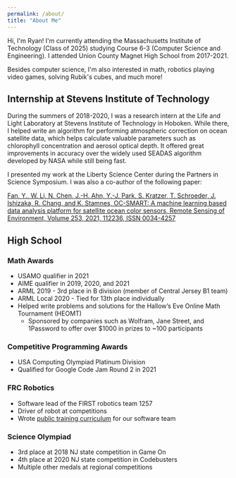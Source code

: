 ```yaml
---
permalink: /about/
title: "About Me"
---
```


Hi, I'm Ryan! I'm currently attending the Massachusetts Institute of Technology (Class of 2025) studying Course 6-3 (Computer Science and Engineering). I attended Union County Magnet High School from 2017-2021.

Besides computer science, I'm also interested in math, robotics playing video games, solving Rubik's cubes, and much more!

## Internship at Stevens Institute of Technology

During the summers of 2018-2020, I was a research intern at the Life and Light Laboratory at Stevens Institute of Technology in Hoboken. While there, I helped write an algorithm for performing atmospheric correction on ocean satellite data, which helps calculate valuable parameters such as chlorophyll concentration and aerosol optical depth. It offered great improvements in accuracy over the widely used SEADAS algorithm developed by NASA while still being fast.

I presented my work at the Liberty Science Center during the Partners in Science Symposium. I was also a co-author of the following paper:

[Fan, Y., W. Li, N. Chen, J.-H. Ahn, Y.-J. Park, S. Kratzer, T. Schroeder, J. Ishizaka, R. Chang, and K. Stamnes, OC-SMART: 
A machine learning based data analysis platform for satellite ocean color sensors, Remote Sensing of Environment, Volume 253, 2021, 112236, ISSN 0034-4257](https://www.sciencedirect.com/science/article/abs/pii/S003442572030609X)

## High School

### Math Awards

- USAMO qualifier in 2021
- AIME qualifier in 2019, 2020, and 2021
- ARML 2019 - 3rd place in B division (member of Central Jersey B1 team)
- ARML Local 2020 - Tied for 13th place individually
- Helped write problems and solutions for the Hallow’s Eve Online Math Tournament (HEOMT)
  - Sponsored by companies such as Wolfram, Jane Street, and 1Password to offer over $1000 in prizes to ~100 participants

### Competitive Programming Awards

- USA Computing Olympiad Platinum Division
- Qualified for Google Code Jam Round 2 in 2021

### FRC Robotics

- Software lead of the FIRST robotics team 1257
- Driver of robot at competitions
- Wrote [public training curriculum](https://frc1257.github.io/robotics-training/#/) for our software team

### Science Olympiad

- 3rd place at 2018 NJ state competition in Game On
- 4th place at 2020 NJ state competition in Codebusters
- Multiple other medals at regional competitions
